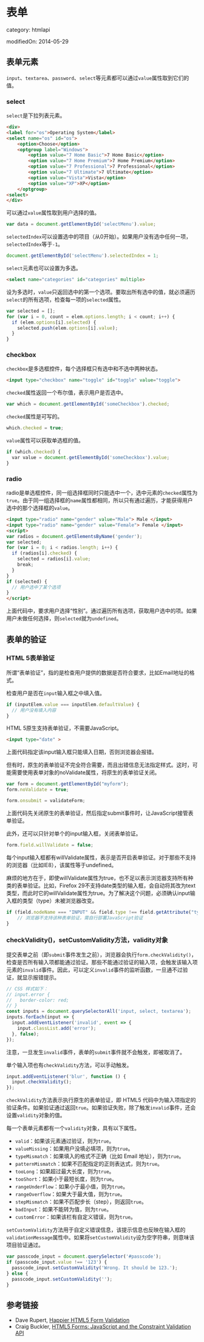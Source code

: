 
# 表单
category: htmlapi
<!-- layout: page
date: 2014-05-29
--> modifiedOn: 2014-05-29


## 表单元素

`input`、`textarea`、`password`、`select`等元素都可以通过`value`属性取到它们的值。

### select

`select`是下拉列表元素。

```html
<div>
<label for="os">Operating System</label>
<select name="os" id="os">
    <option>Choose</option>
    <optgroup label="Windows">
        <option value="7 Home Basic">7 Home Basic</option>
        <option value="7 Home Premium">7 Home Premium</option>
        <option value="7 Professional">7 Professional</option>
        <option value="7 Ultimate">7 Ultimate</option>
        <option value="Vista">Vista</option>
        <option value="XP">XP</option>
    </optgroup>
<select>
</div>
```

可以通过`value`属性取到用户选择的值。

```javascript
var data = document.getElementById('selectMenu').value;
```

`selectedIndex`可以设置选中的项目（从0开始）。如果用户没有选中任何一项，`selectedIndex`等于`-1`。

```javascript
document.getElementById('selectMenu').selectedIndex = 1;
```

`select`元素也可以设置为多选。

```html
<select name="categories" id="categories" multiple>
```

设为多选时，`value`只返回选中的第一个选项。要取出所有选中的值，就必须遍历`select`的所有选项，检查每一项的`selected`属性。

```javascript
var selected = [];
for (var i = 0, count = elem.options.length; i < count; i++) {
  if (elem.options[i].selected) {
    selected.push(elem.options[i].value);
  }
}
```

### checkbox

`checkbox`是多选框控件，每个选择框只有选中和不选中两种状态。

```html
<input type="checkbox" name="toggle" id="toggle" value="toggle">
```

`checked`属性返回一个布尔值，表示用户是否选中。

```javascript
var which = document.getElementById('someCheckbox').checked;
```

`checked`属性是可写的。

```javascript
which.checked = true;
```

`value`属性可以获取单选框的值。

```javascript
if (which.checked) {
  var value = document.getElementById('someCheckbox').value;
}
```

### radio

radio是单选框控件，同一组选择框同时只能选中一个，选中元素的`checked`属性为`true`。由于同一组选择框的`name`属性都相同，所以只有通过遍历，才能获得用户选中的那个选择框的`value`。

```html
<input type="radio" name="gender" value="Male"> Male </input>
<input type="radio" name="gender" value="Female"> Female </input>
<script>
var radios = document.getElementsByName('gender');
var selected;
for (var i = 0; i < radios.length; i++) {
  if (radios[i].checked) {
    selected = radios[i].value;
    break;
  }
}
if (selected) {
  // 用户选中了某个选项
}
</script>
```

上面代码中，要求用户选择“性别”。通过遍历所有选项，获取用户选中的项。如果用户未做任何选择，则`selected`就为`undefined`。

## 表单的验证

### HTML 5表单验证

所谓“表单验证”，指的是检查用户提供的数据是否符合要求，比如Email地址的格式。

检查用户是否在`input`输入框之中填入值。

```javascript
if (inputElem.value === inputElem.defaultValue) {
  // 用户没有填入内容
}
```

HTML 5原生支持表单验证，不需要JavaScript。

```html
<input type="date" >
```

上面代码指定该input输入框只能填入日期，否则浏览器会报错。

但有时，原生的表单验证不完全符合需要，而且出错信息无法指定样式。这时，可能需要使用表单对象的noValidate属性，将原生的表单验证关闭。

```javascript
var form = document.getElementById("myform");
form.noValidate = true;

form.onsubmit = validateForm;
```

上面代码先关闭原生的表单验证，然后指定submit事件时，让JavaScript接管表单验证。

此外，还可以只针对单个的input输入框，关闭表单验证。

```javascript
form.field.willValidate = false;
```

每个input输入框都有willValidate属性，表示是否开启表单验证。对于那些不支持的浏览器（比如IE8），该属性等于undefined。

麻烦的地方在于，即使willValidate属性为true，也不足以表示浏览器支持所有种类的表单验证。比如，Firefox 29不支持date类型的输入框，会自动将其改为text类型，而此时它的willValidate属性为true。为了解决这个问题，必须确认input输入框的类型（type）未被浏览器改变。

```javascript
if (field.nodeName === "INPUT" && field.type !== field.getAttribute("type")) {
    // 浏览器不支持该种表单验证，需自行部署JavaScript验证
}
```

### checkValidity()，setCustomValidity方法，validity对象

提交表单之前（即`submit`事件发生之前），浏览器会执行`form.checkValidity()`，检查是否所有输入项都能通过验证。那些不能通过验证的输入项，会触发该输入项元素的`invalid`事件。因此，可以定义`invalid`事件的监听函数，一旦通不过验证，就显示报错提示。

```javascript
// CSS 样式如下：
// input.error {
//   border-color: red;
// }
const inputs = document.querySelectorAll('input, select, textarea');
inputs.forEach(input => {
  input.addEventListener('invalid', event => {
    input.classList.add('error');
  }, false);
});
```

注意，一旦发生`invalid`事件，表单的`submit`事件就不会触发，即被取消了。

单个输入项也有`checkValidity`方法，可以手动触发。

```javascript
input.addEventListener('blur', function () {
  input.checkValidity();
});
```

`checkValidity`方法表示执行原生的表单验证，即 HTML5 代码中为输入项指定的验证条件。如果验证通过返回`true`。如果验证失败，除了触发`invalid`事件，还会设置`validity`对象的值。

每一个表单元素都有一个`validity`对象，具有以下属性。

- `valid`：如果该元素通过验证，则为`true`。
- `valueMissing`：如果用户没填必填项，则为`true`。
- `typeMismatch`：如果填入的格式不正确（比如 Email 地址），则为`true`。
- `patternMismatch`：如果不匹配指定的正则表达式，则为`true`。
- `tooLong`：如果超过最大长度，则为`true`。
- `tooShort`：如果小于最短长度，则为`true`。
- `rangeUnderFlow`：如果小于最小值，则为`true`。
- `rangeOverflow`：如果大于最大值，则为`true`。
- `stepMismatch`：如果不匹配步长（step），则返回`true`。
- `badInput`：如果不能转为值，则为`true`。
- `customError`：如果该栏有自定义错误，则为`true`。

`setCustomValidity`方法用于自定义错误信息，该提示信息也反映在输入框的`validationMessage`属性中。如果将`setCustomValidity`设为空字符串，则意味该项目验证通过。

```javascript
var passcode_input = document.querySelector('#passcode');
if (passcode_input.value !== '123') {
  passcode_input.setCustomValidity('Wrong. It should be 123.');
} else {
  passcode_input.setCustomValidity('');
}
```

## 参考链接

- Dave Rupert, [Happier HTML5 Form Validation](https://daverupert.com/2017/11/happier-html5-forms/)
- Craig Buckler, [HTML5 Forms: JavaScript and the Constraint Validation API](http://www.sitepoint.com/html5-forms-javascript-constraint-validation-api/)









